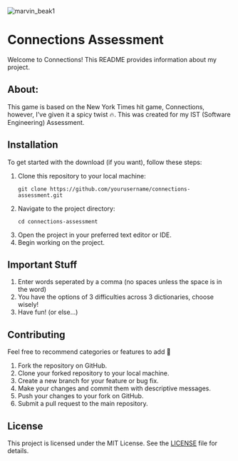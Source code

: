 <body>

  ![marvin_beak1](https://github.com/theycallmecooper/Assessment-Connections/assets/150302388/d7ecad06-aa52-4dcb-992e-645d8c34cdc8)

<h1>Connections Assessment</h1>

<p>Welcome to Connections! This README provides information about my project.</p>

<h2>About:</h2>

<p>This game is based on the New York Times hit game, Connections, however, I've given it a spicy twist 🔥. This was created for my IST (Software Engineering) Assessment.</p>

<h2>Installation</h2>

<p>To get started with the download (if you want), follow these steps:</p>

<ol>
    <li>Clone this repository to your local machine:</li>
    <pre><code>git clone https://github.com/yourusername/connections-assessment.git</code></pre>
    <li>Navigate to the project directory:</li>
    <pre><code>cd connections-assessment</code></pre>
    <li>Open the project in your preferred text editor or IDE.</li>
    <li>Begin working on the project.</li>
</ol>

<h2>Important Stuff</h2>

<p></p>

<ol>
    <li>Enter words seperated by a comma (no spaces unless the space is in the word)</li>
    <li>You have the options of 3 difficulties across 3 dictionaries, choose wisely!</li>
    <li>Have fun! (or else...)</li>
</ol>

<h2>Contributing</h2>

<p>Feel free to recommend categories or features to add 🙌</p>

<ol>
    <li>Fork the repository on GitHub.</li>
    <li>Clone your forked repository to your local machine.</li>
    <li>Create a new branch for your feature or bug fix.</li>
    <li>Make your changes and commit them with descriptive messages.</li>
    <li>Push your changes to your fork on GitHub.</li>
    <li>Submit a pull request to the main repository.</li>
</ol>

<h2>License</h2>

<p>This project is licensed under the MIT License. See the <a href="LICENSE">LICENSE</a> file for details.</p>

</body>
</html>
